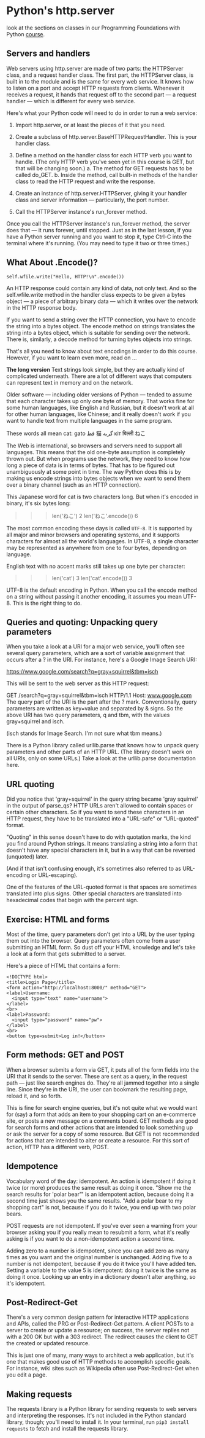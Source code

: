 # Python's http.server
look at the sections on classes in our Programming Foundations with Python [course](https://classroom.udacity.com/courses/ud036).

## Servers and handlers
Web servers using http.server are made of two parts: the HTTPServer class, and a request handler class. The first part, the HTTPServer class, is built in to the module and is the same for every web service. It knows how to listen on a port and accept HTTP requests from clients. Whenever it receives a request, it hands that request off to the second part — a request handler — which is different for every web service.

Here's what your Python code will need to do in order to run a web service:

1. Import http.server, or at least the pieces of it that you need.

2. Create a subclass of http.server.BaseHTTPRequestHandler. This is your handler class.

3. Define a method on the handler class for each HTTP verb you want to handle. (The only HTTP verb you've seen yet in this course is GET, but that will be changing soon.)
a. The method for GET requests has to be called do_GET.
b. Inside the method, call built-in methods of the handler class to read the HTTP request and write the response.

4. Create an instance of http.server.HTTPServer, giving it your handler class and server information — particularly, the port number.

5. Call the HTTPServer instance's run_forever method.

Once you call the HTTPServer instance's run_forever method, the server does that — it runs forever, until stopped. Just as in the last lesson, if you have a Python server running and you want to stop it, type Ctrl-C into the terminal where it's running. (You may need to type it two or three times.)


## What About .Encode()?

`self.wfile.write("Hello, HTTP!\n".encode())`


An HTTP response could contain any kind of data, not only text. And so the self.wfile.write method in the handler class expects to be given a bytes object — a piece of arbitrary binary data — which it writes over the network in the HTTP response body.

If you want to send a string over the HTTP connection, you have to encode the string into a bytes object. The encode method on strings translates the string into a bytes object, which is suitable for sending over the network. There is, similarly, a decode method for turning bytes objects into strings.

That's all you need to know about text encodings in order to do this course. However, if you want to learn even more, read on ...

**The long version**
Text strings look simple, but they are actually kind of complicated underneath. There are a lot of different ways that computers can represent text in memory and on the network.

Older software — including older versions of Python — tended to assume that each character takes up only one byte of memory. That works fine for some human languages, like English and Russian, but it doesn't work at all for other human languages, like Chinese; and it really doesn't work if you want to handle text from multiple languages in the same program.

These words all mean cat:
gato قط 猫 گربه кіт बिल्ली ねこ

The Web is international, so browsers and servers need to support all languages. This means that the old one-byte assumption is completely thrown out. But when programs use the network, they need to know how long a piece of data is in terms of bytes. That has to be figured out unambiguously at some point in time. The way Python does this is by making us encode strings into bytes objects when we want to send them over a binary channel (such as an HTTP connection).

This Japanese word for cat is two characters long. But when it's encoded in binary, it's six bytes long:

>>> len('ねこ')
2
>>> len('ねこ'.encode())
6

The most common encoding these days is called `UTF-8`. It is supported by all major and minor browsers and operating systems, and it supports characters for almost all the world's languages. In UTF-8, a single character may be represented as anywhere from one to four bytes, depending on language.

English text with no accent marks still takes up one byte per character:

>>> len('cat')
3
>>> len('cat'.encode())
3

UTF-8 is the default encoding in Python. When you call the encode method on a string without passing it another encoding, it assumes you mean UTF-8. This is the right thing to do.

## Queries and quoting: Unpacking query parameters
When you take a look at a URI for a major web service, you'll often see several query parameters, which are a sort of variable assignment that occurs after a ? in the URI. For instance, here's a Google Image Search URI:

https://www.google.com/search?q=gray+squirrel&tbm=isch

This will be sent to the web server as this HTTP request:

GET /search?q=gray+squirrel&tbm=isch HTTP/1.1
Host: www.google.com
The query part of the URI is the part after the ? mark. Conventionally, query parameters are written as key=value and separated by & signs. So the above URI has two query parameters, q and tbm, with the values gray+squirrel and isch.

(isch stands for Image Search. I'm not sure what tbm means.)

There is a Python library called urllib.parse that knows how to unpack query parameters and other parts of an HTTP URL. (The library doesn't work on all URIs, only on some URLs.) Take a look at the urllib.parse documentation here. 


## URL quoting
Did you notice that 'gray+squirrel' in the query string became 'gray squirrel' in the output of parse_qs? HTTP URLs aren't allowed to contain spaces or certain other characters. So if you want to send these characters in an HTTP request, they have to be translated into a "URL-safe" or "URL-quoted" format.

"Quoting" in this sense doesn't have to do with quotation marks, the kind you find around Python strings. It means translating a string into a form that doesn't have any special characters in it, but in a way that can be reversed (unquoted) later.

(And if that isn't confusing enough, it's sometimes also referred to as URL-encoding or URL-escaping).

One of the features of the URL-quoted format is that spaces are sometimes translated into plus signs. Other special characters are translated into hexadecimal codes that begin with the percent sign.


## Exercise: HTML and forms
Most of the time, query parameters don't get into a URL by the user typing them out into the browser. Query parameters often come from a user submitting an HTML form. So dust off your HTML knowledge and let's take a look at a form that gets submitted to a server.

Here's a piece of HTML that contains a form:

```
<!DOCTYPE html>
<title>Login Page</title>
<form action="http://localhost:8000/" method="GET">
<label>Username:
  <input type="text" name="username">
</label>
<br>
<label>Password:
  <input type="password" name="pw">
</label>
<br>
<button type=submit>Log in!</button>
```


## Form methods: GET and POST
When a browser submits a form via GET, it puts all of the form fields into the URI that it sends to the server. These are sent as a query, in the request path — just like search engines do. They're all jammed together into a single line. Since they're in the URI, the user can bookmark the resulting page, reload it, and so forth.

This is fine for search engine queries, but it's not quite what we would want for (say) a form that adds an item to your shopping cart on an e-commerce site, or posts a new message on a comments board. GET methods are good for search forms and other actions that are intended to look something up or ask the server for a copy of some resource. But GET is not recommended for actions that are intended to alter or create a resource. For this sort of action, HTTP has a different verb, POST.



## Idempotence
Vocabulary word of the day: idempotent. An action is idempotent if doing it twice (or more) produces the same result as doing it once. "Show me the search results for 'polar bear'" is an idempotent action, because doing it a second time just shows you the same results. "Add a polar bear to my shopping cart" is not, because if you do it twice, you end up with two polar bears.

POST requests are not idempotent. If you've ever seen a warning from your browser asking you if you really mean to resubmit a form, what it's really asking is if you want to do a non-idempotent action a second time.

Adding zero to a number is idempotent, since you can add zero as many times as you want and the original number is unchanged. Adding five to a number is not idempotent, because if you do it twice you'll have added ten. Setting a variable to the value 5 is idempotent: doing it twice is the same as doing it once. Looking up an entry in a dictionary doesn't alter anything, so it's idempotent.



## Post-Redirect-Get
There's a very common design pattern for interactive HTTP applications and APIs, called the PRG or Post-Redirect-Get pattern. A client POSTs to a server to create or update a resource; on success, the server replies not with a 200 OK but with a 303 redirect. The redirect causes the client to GET the created or updated resource.

This is just one of many, many ways to architect a web application, but it's one that makes good use of HTTP methods to accomplish specific goals. For instance, wiki sites such as Wikipedia often use Post-Redirect-Get when you edit a page.



## Making requests
The requests library is a Python library for sending requests to web servers and interpreting the responses. It's not included in the Python standard library, though; you'll need to install it. 
In your terminal, run `pip3 install requests` to fetch and install the requests library.